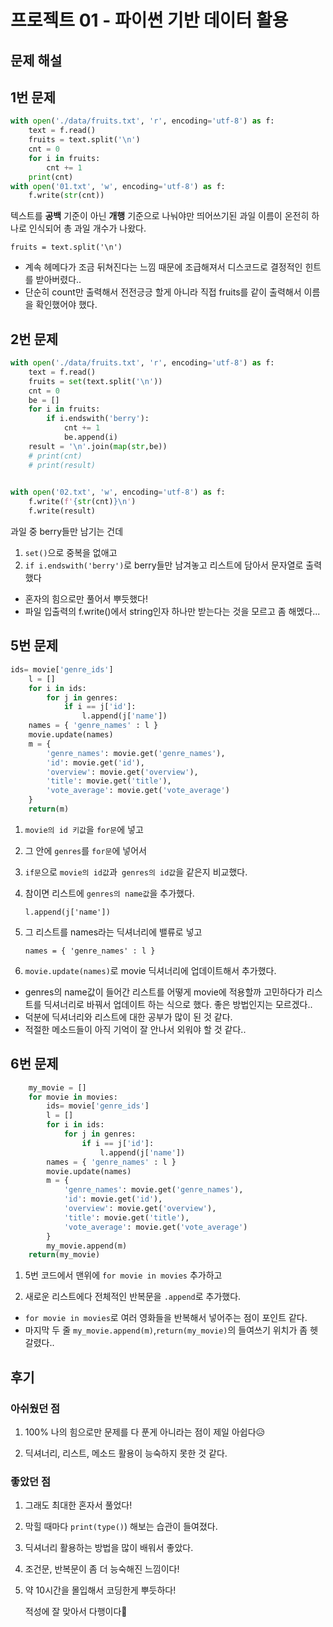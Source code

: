 # 프로젝트 01 - 파이썬 기반 데이터 활용

## 문제 해설

## 1번 문제

```python
with open('./data/fruits.txt', 'r', encoding='utf-8') as f:
    text = f.read()
    fruits = text.split('\n')
    cnt = 0
    for i in fruits: 
        cnt += 1
    print(cnt)
with open('01.txt', 'w', encoding='utf-8') as f:
    f.write(str(cnt))
```

텍스트를 **공백** 기준이 아닌 **개행** 기준으로 나눠야만 띄어쓰기된 과일 이름이 온전히 하나로 인식되어 총 과일 개수가 나왔다.

`fruits = text.split('\n')`

- 계속 헤메다가 조금 뒤쳐진다는 느낌 때문에 조급해져서 디스코드로 결정적인 힌트를 받아버렸다..
- 단순히 count만 출력해서 전전긍긍 할게 아니라 직접 fruits를 같이 출력해서 이름을 확인했어야 했다.

## 2번 문제

```python
with open('./data/fruits.txt', 'r', encoding='utf-8') as f:
    text = f.read()
    fruits = set(text.split('\n'))
    cnt = 0
    be = []
    for i in fruits:
        if i.endswith('berry'):
            cnt += 1
            be.append(i)
    result = '\n'.join(map(str,be))
    # print(cnt)
    # print(result)
    

with open('02.txt', 'w', encoding='utf-8') as f:
    f.write(f'{str(cnt)}\n')
    f.write(result)
```

과일 중 berry들만 남기는 건데

1. `set()`으로 중복을 없애고 
2. `if i.endswith('berry')`로 berry들만 남겨놓고 리스트에 담아서 문자열로 출력했다

- 혼자의 힘으로만 풀어서 뿌듯했다!
- 파일 입출력의 f.write()에서 string인자 하나만 받는다는 것을 모르고 좀 해멨다...

## 5번 문제

```python
ids= movie['genre_ids']
    l = []
    for i in ids:
        for j in genres:
            if i == j['id']:
                l.append(j['name'])
    names = { 'genre_names' : l }
    movie.update(names)
    m = {
        'genre_names': movie.get('genre_names'),
        'id': movie.get('id'),
        'overview': movie.get('overview'),
        'title': movie.get('title'),
        'vote_average': movie.get('vote_average')
    }
    return(m)
```

1. `movie의 id 키값`을 `for문`에 넣고 

2. 그 안에 `genres`를 `for문`에 넣어서

3. `if문`으로 `movie의 id값`과` genres의 id값`을 같은지 비교했다.

4. 참이면 리스트에 `genres의 name값`을 추가했다.

   `l.append(j['name'])`

5. 그 리스트를 names라는 딕셔너리에 밸류로 넣고

   `names = { 'genre_names' : l }` 

6. `movie.update(names)`로 movie 딕셔너리에 업데이트해서 추가했다.

- genres의 name값이 들어간 리스트를 어떻게 movie에 적용할까 고민하다가 리스트를 딕셔너리로 바꿔서 업데이트 하는 식으로 했다. 좋은 방법인지는 모르겠다..
- 덕분에 딕셔너리와 리스트에 대한 공부가 많이 된 것 같다.
- 적절한 메소드들이 아직 기억이 잘 안나서 외워야 할 것 같다..

## 6번 문제

```python
    my_movie = []
    for movie in movies:
        ids= movie['genre_ids']
        l = []
        for i in ids:
            for j in genres:
                if i == j['id']:
                    l.append(j['name'])
        names = { 'genre_names' : l }
        movie.update(names)
        m = {
            'genre_names': movie.get('genre_names'),
            'id': movie.get('id'),
            'overview': movie.get('overview'),
            'title': movie.get('title'),
            'vote_average': movie.get('vote_average')
        }
        my_movie.append(m)
    return(my_movie)
```

1. 5번 코드에서 맨위에 `for movie in movies` 추가하고

2. 새로운 리스트에다 전체적인 반복문을 `.append`로 추가했다.

- `for movie in movies`로 여러 영화들을 반복해서 넣어주는 점이 포인트 같다.
- 마지막 두 줄 `my_movie.append(m)`,`return(my_movie)`의 들여쓰기 위치가 좀 헷갈렸다..

## 후기

### 아쉬웠던 점

1. 100% 나의 힘으로만 문제를 다 푼게 아니라는 점이 제일 아쉽다😥

2. 딕셔너리, 리스트, 메소드 활용이 능숙하지 못한 것 같다.

   

### 좋았던 점

1. 그래도 최대한 혼자서 풀었다!

2. 막힐 때마다 `print(type()`) 해보는 습관이 들여졌다.

3. 딕셔너리 활용하는 방법을 많이 배워서 좋았다.

4. 조건문, 반복문이 좀 더 능숙해진 느낌이다!

5. 약 10시간을 몰입해서 코딩한게 뿌듯하다! 

   적성에 잘 맞아서 다행이다🥳